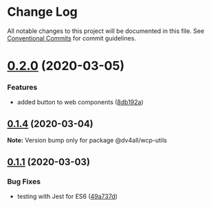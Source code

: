 # Change Log

All notable changes to this project will be documented in this file.
See [Conventional Commits](https://conventionalcommits.org) for commit guidelines.

# [0.2.0](https://github.com/dmijatovic/nuxt-next-lerna/compare/@dv4all/wcp-utils@0.1.4...@dv4all/wcp-utils@0.2.0) (2020-03-05)


### Features

* added button to web components ([8db192a](https://github.com/dmijatovic/nuxt-next-lerna/commit/8db192a2479da07b461715d1b6311f2f1b4ab611))





## [0.1.4](https://github.com/dmijatovic/nuxt-next-lerna/compare/@dv4all/wcp-utils@0.1.3...@dv4all/wcp-utils@0.1.4) (2020-03-04)

**Note:** Version bump only for package @dv4all/wcp-utils





## [0.1.1](https://github.com/dmijatovic/nuxt-next-lerna/compare/@dv4all/wcp-utils@0.1.0...@dv4all/wcp-utils@0.1.1) (2020-03-03)


### Bug Fixes

* testing with Jest for ES6 ([49a737d](https://github.com/dmijatovic/nuxt-next-lerna/commit/49a737d5d8dd4dbc40a7108fc33b8642a9e6ed61))
